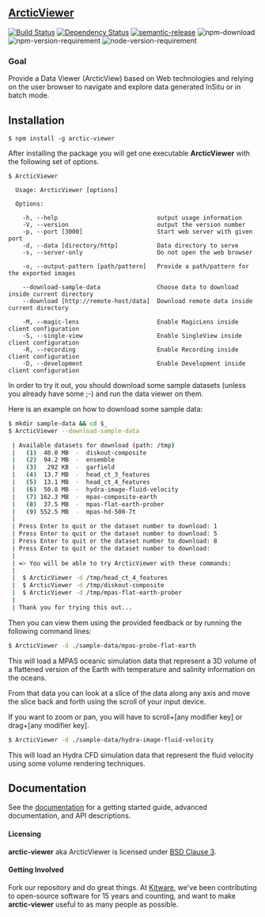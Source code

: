 ## [ArcticViewer](http://kitware.github.io/arctic-viewer/)

[![Build Status](https://travis-ci.org/Kitware/arctic-viewer.svg)](https://travis-ci.org/Kitware/arctic-viewer)
[![Dependency Status](https://david-dm.org/kitware/arctic-viewer.svg)](https://david-dm.org/kitware/arctic-viewer)
[![semantic-release](https://img.shields.io/badge/%20%20%F0%9F%93%A6%F0%9F%9A%80-semantic--release-e10079.svg)](https://github.com/semantic-release/semantic-release)
![npm-download](https://img.shields.io/npm/dm/arctic-viewer.svg)
![npm-version-requirement](https://img.shields.io/badge/npm->=3.0.0-brightgreen.svg)
![node-version-requirement](https://img.shields.io/badge/node->=5.0.0-brightgreen.svg)

### Goal ###

Provide a Data Viewer (ArcticView) based on Web technologies and relying on the
user browser to navigate and explore data generated InSitu or in batch mode.

## Installation

```
$ npm install -g arctic-viewer
```

After installing the package you will get one executable **ArcticViewer** with
the following set of options.

```
$ ArcticViewer

  Usage: ArcticViewer [options]

  Options:

    -h, --help                            output usage information
    -V, --version                         output the version number
    -p, --port [3000]                     Start web server with given port
    -d, --data [directory/http]           Data directory to serve
    -s, --server-only                     Do not open the web browser

    -o, --output-pattern [path/pattern]   Provide a path/pattern for the exported images

    --download-sample-data                Choose data to download inside current directory
    --download [http://remote-host/data]  Download remote data inside current directory

    -M, --magic-lens                      Enable MagicLens inside client configuration
    -S, --single-view                     Enable SingleView inside client configuration
    -R, --recording                       Enable Recording inside client configuration
    -D, --development                     Enable Development inside client configuration

```

In order to try it out, you should download some sample datasets
(unless you already have some ;-) and run the data viewer on them.

Here is an example on how to download some sample data:

```sh
$ mkdir sample-data && cd $_
$ ArcticViewer --download-sample-data

 | Available datasets for download (path: /tmp)
 |   (1)  40.0 MB  -  diskout-composite
 |   (2)  94.2 MB  -  ensemble
 |   (3)   292 KB  -  garfield
 |   (4)  13.7 MB  -  head_ct_3_features
 |   (5)  13.1 MB  -  head_ct_4_features
 |   (6)  50.8 MB  -  hydra-image-fluid-velocity
 |   (7) 162.3 MB  -  mpas-composite-earth
 |   (8)  37.5 MB  -  mpas-flat-earth-prober
 |   (9) 552.5 MB  -  mpas-hd-500-7t
 |
 | Press Enter to quit or the dataset number to download: 1
 | Press Enter to quit or the dataset number to download: 5
 | Press Enter to quit or the dataset number to download: 8
 | Press Enter to quit or the dataset number to download:
 |
 | => You will be able to try ArcticViewer with these commands:
 |
 |  $ ArcticViewer -d /tmp/head_ct_4_features
 |  $ ArcticViewer -d /tmp/diskout-composite
 |  $ ArcticViewer -d /tmp/mpas-flat-earth-prober
 |
 | Thank you for trying this out...

```

Then you can view them using the provided feedback or by running the following
command lines:

```sh
$ ArcticViewer -d ./sample-data/mpas-probe-flat-earth
```

This will load a MPAS oceanic simulation data that represent a 3D volume of a
flattened version of the Earth with temperature and salinity information on the oceans.

From that data you can look at a slice of the data along any axis and move the
slice back and forth using the scroll of your input device.

If you want to zoom or pan, you will have to scroll+[any modifier key] or drag+[any modifier key].

```sh
$ ArcticViewer -d ./sample-data/hydra-image-fluid-velocity
```

This will load an Hydra CFD simulation data that represent the fluid velocity
using some volume rendering techniques.

## Documentation

See the [documentation](https://kitware.github.io/arctic-viewer) for a
getting started guide, advanced documentation, and API descriptions.

#### Licensing

**arctic-viewer** aka ArcticViewer is licensed under [BSD Clause 3](LICENSE).

#### Getting Involved

Fork our repository and do great things. At [Kitware](http://www.kitware.com),
we've been contributing to open-source software for 15 years and counting, and
want to make **arctic-viewer** useful to as many people as possible.
